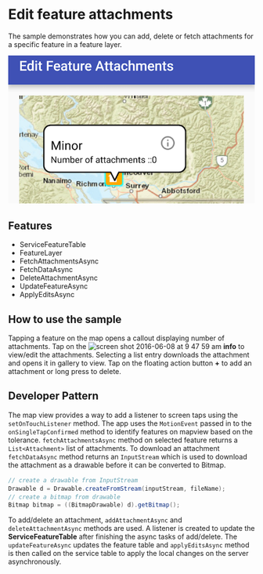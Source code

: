 # Edit feature attachments
The sample demonstrates how you can add, delete or fetch attachments for a specific feature in a feature layer.

![Edit Feature Attachments](edit-feature-attachments.png)

## Features
* ServiceFeatureTable
* FeatureLayer
* FetchAttachmentsAsync
* FetchDataAsync
* DeleteAttachmentAsync
* UpdateFeatureAsync
* ApplyEditsAsync

## How to use the sample
Tapping a feature on the map opens a callout displaying number of attachments. Tap on the ![screen shot 2016-06-08 at 9 47 59 am](https://cloud.githubusercontent.com/assets/12448081/15902683/0b7dbe36-2d5e-11e6-9d11-0b3082f1f3ac.png) **info** to view/edit the attachments. Selecting a list entry downloads the attachment and opens it in gallery to view. Tap on the floating action button **+** to add an attachment or long press to delete.

## Developer Pattern
The map view provides a way to add a listener to screen taps using the ```setOnTouchListener``` method. The app uses the ```MotionEvent``` passed in to the ```onSingleTapConfirmed``` method to identify features on mapview based on the tolerance. ```fetchAttachmentsAsync``` method on selected feature returns a ```List<Attachment>``` list of attachments. To download an attachment ```fetchDataAsync``` method returns an ```InputStream``` which is used to download the attachment as a drawable before it can be converted to Bitmap. 

```java
// create a drawable from InputStream
Drawable d = Drawable.createFromStream(inputStream, fileName);
// create a bitmap from drawable
Bitmap bitmap = ((BitmapDrawable) d).getBitmap();
```

To add/delete an attachment, ```addAttachmentAsync``` and ```deleteAttachmentAsync``` methods are used. A listener is created to update the **ServiceFeatureTable** after finishing the async tasks of add/delete. The ```updateFeatureAsync``` updates the feature table and ```applyEditsAsync``` method is then called on the service table to apply the local changes on the server asynchronously.
